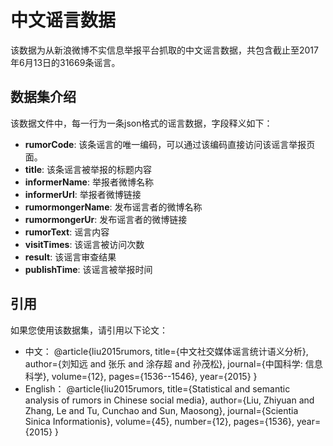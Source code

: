 # 中文谣言数据

该数据为从新浪微博不实信息举报平台抓取的中文谣言数据，共包含截止至2017年6月13日的31669条谣言。

## 数据集介绍

该数据文件中，每一行为一条json格式的谣言数据，字段释义如下：

* **rumorCode**: 该条谣言的唯一编码，可以通过该编码直接访问该谣言举报页面。
* **title**: 该条谣言被举报的标题内容
* **informerName**: 举报者微博名称
* **informerUrl**: 举报者微博链接
* **rumormongerName**: 发布谣言者的微博名称
* **rumormongerUr**: 发布谣言者的微博链接
* **rumorText**: 谣言内容
* **visitTimes**: 该谣言被访问次数
* **result**: 该谣言审查结果
* **publishTime**: 该谣言被举报时间

## 引用

如果您使用该数据集，请引用以下论文：

* 中文：
@article{liu2015rumors,
  title={中文社交媒体谣言统计语义分析},
  author={刘知远 and 张乐 and 涂存超 and 孙茂松},
  journal={中国科学: 信息科学},
  volume={12},
  pages={1536--1546},
  year={2015}
}
* English：
@article{liu2015rumors,
  title={Statistical and semantic analysis of rumors in Chinese social media},
  author={Liu, Zhiyuan and Zhang, Le and Tu, Cunchao and Sun, Maosong},
  journal={Scientia Sinica Informationis},
  volume={45},
  number={12},
  pages={1536},
  year={2015}
}
